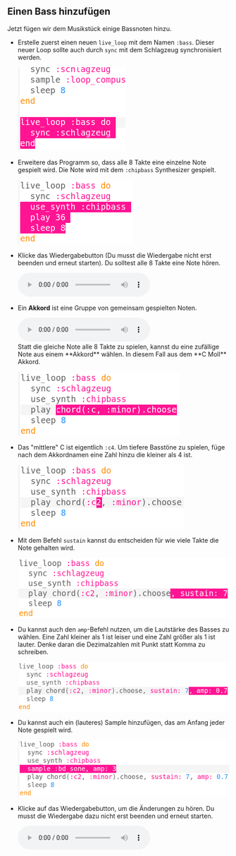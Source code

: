## Einen Bass hinzufügen

Jetzt fügen wir dem Musikstück einige Bassnoten hinzu.

+ Erstelle zuerst einen neuen `live_loop` mit dem Namen `:bass`. Dieser neuer Loop sollte auch durch `sync` mit dem Schlagzeug synchronisiert werden.
    
    ![Screenshot](images/dj-bass-loop.png)

+ Erweitere das Programm so, dass alle 8 Takte eine einzelne Note gespielt wird. Die Note wird mit dem `:chipbass` Synthesizer gespielt.
    
    ![Screenshot](images/dj-bass-note.png)

+ Klicke das Wiedergabebutton (Du musst die Wiedergabe nicht erst beenden und erneut starten). Du solltest alle 8 Takte eine Note hören.
    
    <div id="audio-preview" class="pdf-hidden">
      <audio controls preload> <source src="resources/bass-single.mp3" type="audio/mpeg"> Dein Browser unterstützt das <code>Audio-</code> Element nicht. </audio>
    </div>
+ Ein **Akkord** ist eine Gruppe von gemeinsam gespielten Noten.
    
    <div id="audio-preview" class="pdf-hidden">
      <audio controls preload> <source src="resources/chord.mp3" type="audio/mpeg"> Ihr Browser unterstützt das <code>Audio-</code> Element nicht. </audio>
    </div>
    Statt die gleiche Note alle 8 Takte zu spielen, kannst du eine zufällige Note aus einem **Akkord** wählen. In diesem Fall aus dem **C Moll** Akkord.
    
    ![Screenshot](images/dj-bass-random-note.png)

+ Das "mittlere" C ist eigentlich `:c4`. Um tiefere Basstöne zu spielen, füge nach dem Akkordnamen eine Zahl hinzu die kleiner als 4 ist.
    
    ![Screenshot](images/dj-bass-lower-note.png)

+ Mit dem Befehl `sustain` kannst du entscheiden für wie viele Takte die Note gehalten wird.
    
    ![Screenshot](images/dj-bass-longer-note.png)

+ Du kannst auch den `amp`-Befehl nutzen, um die Lautstärke des Basses zu wählen. Eine Zahl kleiner als 1 ist leiser und eine Zahl größer als 1 ist lauter. Denke daran die Dezimalzahlen mit Punkt statt Komma zu schreiben.
    
    ![Screenshot](images/dj-bass-amp.png)

+ Du kannst auch ein (lauteres) Sample hinzufügen, das am Anfang jeder Note gespielt wird.
    
    ![Screenshot](images/dj-bass-sample.png)

+ Klicke auf das Wiedergabebutton, um die Änderungen zu hören. Du musst die Wiedergabe dazu nicht erst beenden und erneut starten.
    
    <div id="audio-preview" class="pdf-hidden">
      <audio controls preload> <source src="resources/bass.mp3" type="audio/mpeg"> Ihr Browser unterstützt das <code>Audio-</code> Element nicht. </audio>
    </div>